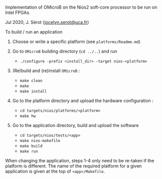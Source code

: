 Implementation of OMicroB on the Nios2 soft-core processor to be run on Intel FPGAs.

Jul 2020, J. Sérot (jocelyn.serot@uca.fr)

To build / run an application

1. Choose or write a specific platform (see `platforms/Readme.md`)

2. Go to `OMicroB` building directory (`cd ../..`) and run

   - `./configure -prefix <install_dir> -target nios-<platform>` 
   
3. (Re)build and (re)install `OMicroB` :

   - `make clean`
   - `make`
   - `make install` 

4. Go to the platform directory and upload the hardware configuration :

   - `cd targets/nios/platforms/<platform>` 
   - `make hw` 

5. Go to the application directory, build and upload the software

   - `cd targets/nios/tests/<app>` 
   - `make nios-makefile` 
   - `make build` 
   - `make run`

When changing the application, steps 1-4 only need to be re-taken if the platform is different. 
The name of the required platform  for a given application is given at the top of `<app>/Makefile`.
